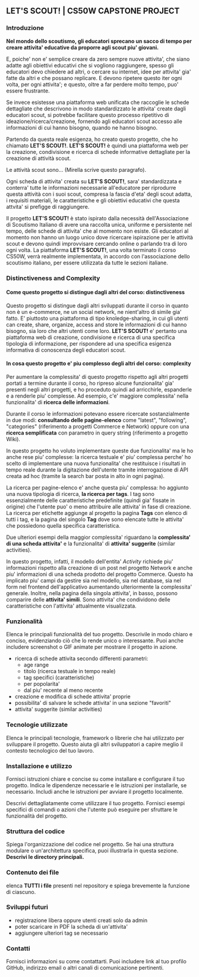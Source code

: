 ## LET'S SCOUT! | CS50W CAPSTONE PROJECT

### Introduzione
**Nel mondo dello scoutismo, gli educatori sprecano un sacco di tempo per creare attivita' educative da proporre agli scout piu' giovani.**

E, poiche' non e' semplice creare da zero sempre nuove attivita', che siano adatte agli obiettivi educativi che si vogliono raggiungere, spesso gli educatori devo chiedere ad altri, o cercare su internet, idee per attivita' gia' fatte da altri e che possano replicare. E devono ripetere questo iter ogni volta, per ogni attivita'; e questo, oltre a far perdere molto tempo, puo' essere frustrante.

Se invece esistesse una piattaforma web unificata che raccoglie le schede dettagliate che descrivono in modo standardizzato le attivita' create dagli educatori scout, si potrebbe facilitare questo processo ripetitivo di ideazione/ricerca/creazione, fornendo agli educatori scout accesso alle informazioni di cui hanno bisogno, quando ne hanno bisogno.

Partendo da questa reale esigenza, ho creato questo progetto, che ho chiamato **LET'S SCOUT!**. **LET'S SCOUT!** è quindi una piattaforma web per la creazione, condivisione e ricerca di schede informative dettagliate per la creazione di attività scout.

Le attività scout sono... (Mirella scrive questo paragrafo).

Ogni scheda di attivita' creata su **LET'S SCOUT!**, sara' standardizzata e conterra' tutte le informazioni necessarie all'educatore per riprodurre questa attività con i suoi scout, compresa la fascia d'eta' degli scout adatta, i requisiti materiali, le caratteristiche e gli obiettivi educativi che questa attvita' si prefigge di raggiungere. 

Il progetto **LET'S SCOUT!** è stato ispirato dalla necessità dell'Associazione di Scoutismo Italiano di avere una raccolta unica, uniforme e persistente nel tempo, delle schede di attivita' che al momento non esiste. Gli educatori al momento non hanno un luogo unico dove ricercare ispirazione per le attività scout e devono quindi improvvisare cercando online o parlando tra di loro ogni volta. La piattaforma **LET'S SCOUT!**, una volta terminato il corso CS50W, verrà realmente implementata, in accordo con l'associazione dello scoutismo italiano, per essere utilizzata da tutte le sezioni italiane.

### Distinctiveness and Complexity

#### Come questo progetto si distingue dagli altri del corso: distinctiveness
Questo progetto si distingue dagli altri sviluppati durante il corso in quanto non è un e-commerce, ne un social network, ne nient'altro di simile gia' fatto. E' piuttosto una piattaforma di tipo knoledge-sharing, in cui gli utenti can create, share, organize, access and store le informazioni di cui hanno bisogno, sia loro che altri utenti come loro. **LET'S SCOUT!** e' pertanto una piattaforma web di creazione, condivisione e ricerca di una specifica tipologia di informazione, per rispondere ad una specifica esigenza informativa di conoscenza degli educatori scout.

#### In cosa questo progetto e' piu complesso degli altri del corso: complexity
Per aumentare la complessita' di questo progetto rispetto agli altri progetti portati a termine durante il corso, ho ripreso alcune funzionalita' gia' presenti negli altri progetti, e ho proceduto quindi ad arricchirle, espanderle e a renderle piu' complesse. Ad esempio, c'e' maggiore complessita' nella funzionalita' di **ricerca delle informazioni**. 

Durante il corso le informazioni potevano essere ricercate sostanzialmente in due modi: **consultando delle pagine-elenco** come "latest", "following", "categories" (riferimento a progetti Commerce e Network) oppure con una **ricerca semplificata** con parametro in query string (riferimento a progetto Wiki).

In questo progetto ho voluto implementare queste due funzionalita' ma le ho anche rese piu' complesse: la ricerca testuale e' piu' complessa perche' ho scelto di implementare una nuova funzionalita' che restituisce i risultati in tempo reale durante la digitazione dell'utente tramite interrogazione di API creata ad hoc (tramite la search bar posta in alto in ogni pagina).

La ricerca per pagine-elenco e' anche questa piu' complessa: ho aggiunto una nuova tipologia di ricerca, **la ricerca per tags**. I tag sono essenzialmente delle caratteristiche predefinite (quindi gia' fissate in origine) che l'utente puo' o meno attribuire alle attivita' in fase di creazione. La ricerca per etichette aggiunge al progetto la pagina **Tags** con elenco di tutti i tag, e la pagina del singolo **Tag** dove sono elencate tutte le attivita' che possiedono quella specifica caratteristica.

Due ulteriori esempi della maggior complessita' riguardano la **complessita' di una scheda attivita'** e la funzionalita' di **attivita' suggerite** (similar activities).

In questo progetto, infatti, il modello dell'entita' *Activity* richiede piu' informazioni rispetto alla creazione di un post nel progetto Network e anche piu' informazioni di una scheda prodotto del progetto Commerce. Questo ha implicato piu' campi da gestire sia nel modello, sia nel database, sia nel form nel frontend dell'applicativo aumentando ulteriormente la complessita' generale. Inoltre, nella pagina della singola attivita', in basso, possono comparire delle **attivita' simili**. Sono attivita' che condividono delle caratteristiche con l'attivita' attualmente visualizzata.


### Funzionalità

Elenca le principali funzionalità del tuo progetto. Descrivile in modo chiaro e conciso, evidenziando ciò che lo rende unico o interessante. Puoi anche includere screenshot o GIF animate per mostrare il progetto in azione.

- ricerca di schede attivita secondo differenti parametri:
    - age range
    - titolo (ricerca testuale in tempo reale)
    - tag specifici (caratteristiche)
    - per popolarita'
    - dal piu' recente al meno recente
- creazione e modifica di schede attivita' proprie
- possibilita' di salvare le schede attivita' in una sezione "favoriti"
- attivita' suggerite (similar activities)

### Tecnologie utilizzate

Elenca le principali tecnologie, framework o librerie che hai utilizzato per sviluppare il progetto. Questo aiuta gli altri sviluppatori a capire meglio il contesto tecnologico del tuo lavoro.

### Installazione e utilizzo

Fornisci istruzioni chiare e concise su come installare e configurare il tuo progetto. Indica le dipendenze necessarie e le istruzioni per installarle, se necessario. Includi anche le istruzioni per avviare il progetto localmente.

Descrivi dettagliatamente come utilizzare il tuo progetto. Fornisci esempi specifici di comandi o azioni che l'utente può eseguire per sfruttare le funzionalità del progetto.

### Struttura del codice

Spiega l'organizzazione del codice nel progetto. Se hai una struttura modulare o un'architettura specifica, puoi illustrarla in questa sezione. **Descrivi le directory principali.**

### Contenuto dei file

elenca **TUTTI i file** presenti nel repository e spiega brevemente la funzione di ciascuno.

### Sviluppi futuri

- registrazione libera oppure utenti creati solo da admin
- poter scaricare in PDF la scheda di un'attivita'
- aggiungere ulteriori tag se necessario

### Contatti

Fornisci informazioni su come contattarti. Puoi includere link al tuo profilo GitHub, indirizzo email o altri canali di comunicazione pertinenti.
